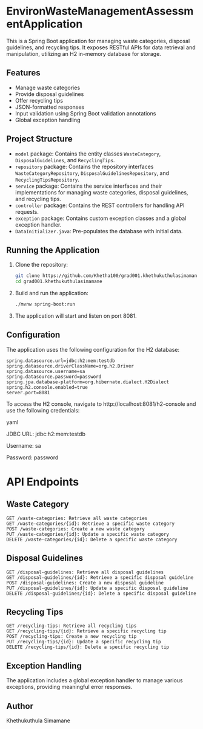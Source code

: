 # EnvironWasteManagementAssessmentApplication

This is a Spring Boot application for managing waste categories, disposal guidelines, and recycling tips. It exposes RESTful APIs for data retrieval and manipulation, utilizing an H2 in-memory database for storage.

## Features

- Manage waste categories
- Provide disposal guidelines
- Offer recycling tips
- JSON-formatted responses
- Input validation using Spring Boot validation annotations
- Global exception handling

## Project Structure

- `model` package: Contains the entity classes `WasteCategory`, `DisposalGuidelines`, and `RecyclingTips`.
- `repository` package: Contains the repository interfaces `WasteCategoryRepository`, `DisposalGuidelinesRepository`, and `RecyclingTipsRepository`.
- `service` package: Contains the service interfaces and their implementations for managing waste categories, disposal guidelines, and recycling tips.
- `controller` package: Contains the REST controllers for handling API requests.
- `exception` package: Contains custom exception classes and a global exception handler.
- `DataInitializer.java`: Pre-populates the database with initial data.

## Running the Application

1. Clone the repository:
    ```bash
    git clone https://github.com/Khetha100/grad001.khethukuthulasimamane.git
    cd grad001.khethukuthulasimamane
    ```

2. Build and run the application:
    ```bash
    ./mvnw spring-boot:run
    ```

3. The application will start and listen on port 8081.

## Configuration

The application uses the following configuration for the H2 database:

```properties
spring.datasource.url=jdbc:h2:mem:testdb
spring.datasource.driverClassName=org.h2.Driver
spring.datasource.username=sa
spring.datasource.password=password
spring.jpa.database-platform=org.hibernate.dialect.H2Dialect
spring.h2.console.enabled=true
server.port=8081
```

To access the H2 console, navigate to http://localhost:8081/h2-console and use the following credentials:

yaml

JDBC URL: jdbc:h2:mem:testdb

Username: sa

Password: password

# API Endpoints
## Waste Category

    GET /waste-categories: Retrieve all waste categories
    GET /waste-categories/{id}: Retrieve a specific waste category
    POST /waste-categories: Create a new waste category
    PUT /waste-categories/{id}: Update a specific waste category
    DELETE /waste-categories/{id}: Delete a specific waste category

## Disposal Guidelines

    GET /disposal-guidelines: Retrieve all disposal guidelines
    GET /disposal-guidelines/{id}: Retrieve a specific disposal guideline
    POST /disposal-guidelines: Create a new disposal guideline
    PUT /disposal-guidelines/{id}: Update a specific disposal guideline
    DELETE /disposal-guidelines/{id}: Delete a specific disposal guideline

## Recycling Tips

    GET /recycling-tips: Retrieve all recycling tips
    GET /recycling-tips/{id}: Retrieve a specific recycling tip
    POST /recycling-tips: Create a new recycling tip
    PUT /recycling-tips/{id}: Update a specific recycling tip
    DELETE /recycling-tips/{id}: Delete a specific recycling tip

## Exception Handling

The application includes a global exception handler to manage various exceptions, providing meaningful error responses.

## Author

Khethukuthula Simamane